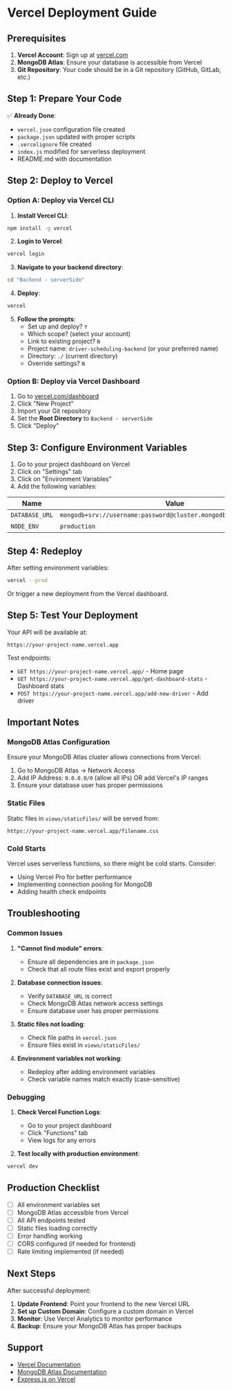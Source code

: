 # Vercel Deployment Guide

## Prerequisites

1. **Vercel Account**: Sign up at [vercel.com](https://vercel.com)
2. **MongoDB Atlas**: Ensure your database is accessible from Vercel
3. **Git Repository**: Your code should be in a Git repository (GitHub, GitLab, etc.)

## Step 1: Prepare Your Code

✅ **Already Done**:

-   `vercel.json` configuration file created
-   `package.json` updated with proper scripts
-   `.vercelignore` file created
-   `index.js` modified for serverless deployment
-   README.md with documentation

## Step 2: Deploy to Vercel

### Option A: Deploy via Vercel CLI

1. **Install Vercel CLI**:

```bash
npm install -g vercel
```

2. **Login to Vercel**:

```bash
vercel login
```

3. **Navigate to your backend directory**:

```bash
cd "Backend - serverSide"
```

4. **Deploy**:

```bash
vercel
```

5. **Follow the prompts**:
    - Set up and deploy? `Y`
    - Which scope? (select your account)
    - Link to existing project? `N`
    - Project name: `driver-scheduling-backend` (or your preferred name)
    - Directory: `./` (current directory)
    - Override settings? `N`

### Option B: Deploy via Vercel Dashboard

1. Go to [vercel.com/dashboard](https://vercel.com/dashboard)
2. Click "New Project"
3. Import your Git repository
4. Set the **Root Directory** to `Backend - serverSide`
5. Click "Deploy"

## Step 3: Configure Environment Variables

1. Go to your project dashboard on Vercel
2. Click on "Settings" tab
3. Click on "Environment Variables"
4. Add the following variables:

| Name           | Value                                                               | Environment |
| -------------- | ------------------------------------------------------------------- | ----------- |
| `DATABASE_URL` | `mongodb+srv://username:password@cluster.mongodb.net/database_name` | Production  |
| `NODE_ENV`     | `production`                                                        | Production  |

## Step 4: Redeploy

After setting environment variables:

```bash
vercel --prod
```

Or trigger a new deployment from the Vercel dashboard.

## Step 5: Test Your Deployment

Your API will be available at:

```
https://your-project-name.vercel.app
```

Test endpoints:

-   `GET https://your-project-name.vercel.app/` - Home page
-   `GET https://your-project-name.vercel.app/get-dashboard-stats` - Dashboard stats
-   `POST https://your-project-name.vercel.app/add-new-driver` - Add driver

## Important Notes

### MongoDB Atlas Configuration

Ensure your MongoDB Atlas cluster allows connections from Vercel:

1. Go to MongoDB Atlas → Network Access
2. Add IP Address: `0.0.0.0/0` (allow all IPs) OR add Vercel's IP ranges
3. Ensure your database user has proper permissions

### Static Files

Static files in `views/staticFiles/` will be served from:

```
https://your-project-name.vercel.app/filename.css
```

### Cold Starts

Vercel uses serverless functions, so there might be cold starts. Consider:

-   Using Vercel Pro for better performance
-   Implementing connection pooling for MongoDB
-   Adding health check endpoints

## Troubleshooting

### Common Issues

1. **"Cannot find module" errors**:

    - Ensure all dependencies are in `package.json`
    - Check that all route files exist and export properly

2. **Database connection issues**:

    - Verify `DATABASE_URL` is correct
    - Check MongoDB Atlas network access settings
    - Ensure database user has proper permissions

3. **Static files not loading**:

    - Check file paths in `vercel.json`
    - Ensure files exist in `views/staticFiles/`

4. **Environment variables not working**:
    - Redeploy after adding environment variables
    - Check variable names match exactly (case-sensitive)

### Debugging

1. **Check Vercel Function Logs**:

    - Go to your project dashboard
    - Click "Functions" tab
    - View logs for any errors

2. **Test locally with production environment**:

```bash
vercel dev
```

## Production Checklist

-   [ ] All environment variables set
-   [ ] MongoDB Atlas accessible from Vercel
-   [ ] All API endpoints tested
-   [ ] Static files loading correctly
-   [ ] Error handling working
-   [ ] CORS configured (if needed for frontend)
-   [ ] Rate limiting implemented (if needed)

## Next Steps

After successful deployment:

1. **Update Frontend**: Point your frontend to the new Vercel URL
2. **Set up Custom Domain**: Configure a custom domain in Vercel
3. **Monitor**: Use Vercel Analytics to monitor performance
4. **Backup**: Ensure your MongoDB Atlas has proper backups

## Support

-   [Vercel Documentation](https://vercel.com/docs)
-   [MongoDB Atlas Documentation](https://docs.atlas.mongodb.com/)
-   [Express.js on Vercel](https://vercel.com/docs/concepts/functions/serverless-functions/runtimes/node-js)
